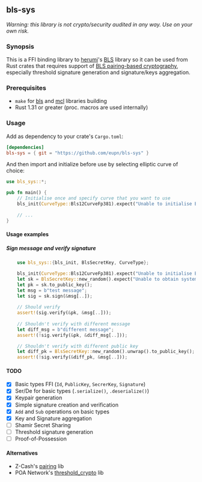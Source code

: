 ## bls-sys

_Warning: this library is not crypto/security audited in any way. Use on your own risk._

### Synopsis

This is a FFI binding library to [herumi](https://github.com/herumi)'s [BLS](https://github.com/herumi/bls) library so it can be used from Rust crates
that requires support of [BLS pairing-based cryptography](https://en.wikipedia.org/wiki/Boneh–Lynn–Shacham), especially threshold signature generation and
signature/keys aggregation.

### Prerequisites

* `make` for [bls](bls) and [mcl](mcl) libraries building
* Rust 1.31 or greater (proc. macros are used internally)

### Usage

Add as dependency to your crate's `Cargo.toml`:

```toml
[dependencies]
bls-sys = { git = "https://github.com/eupn/bls-sys" }
```

And then import and initialize before use by selecting elliptic curve of choice:

```rust
use bls_sys::*;

pub fn main() {
    // Initialise once and specify curve that you want to use
    bls_init(CurveType::Bls12CurveFp381).expect("Unable to initialise BLS lib");
    
    // ...
}

```

#### Usage examples

##### Sign message and verify signature

```rust
    use bls_sys::{bls_init, BlsSecretKey, CurveType};

    bls_init(CurveType::Bls12CurveFp381).expect("Unable to initialise BLS lib");
    let sk = BlsSecretKey::new_random().expect("Unable to obtain system randomness");
    let pk = sk.to_public_key();
    let msg = b"test message";
    let sig = sk.sign(&msg[..]);
    
    // Should verify
    assert!(sig.verify(&pk, &msg[..]));
    
    // Shouldn't verify with different message
    let diff_msg = b"different message";
    assert!(!sig.verify(&pk, &diff_msg[..]));

    // Shouldn't verify with different public key
    let diff_pk = BlsSecretKey::new_random().unwrap().to_public_key();
    assert!(!sig.verify(&diff_pk, &msg[..]));
```

#### TODO

- [x] Basic types FFI (`Id`, `PublicKey`, `SecrerKey`, `Signature`)
- [x] Ser/De for basic types (`.serialize()`, `.deserialize()`)
- [x] Keypair generation
- [x] Simple signature creation and verification
- [x] `Add` and `Sub` operations on basic types
- [x] Key and Signature aggregation
- [ ] Shamir Secret Sharing
- [ ] Threshold signature generation
- [ ] Proof-of-Possession

#### Alternatives

* Z-Cash's [pairing](https://github.com/zkcrypto/pairing) lib
* POA Network's [threshold_crypto](https://github.com/poanetwork/threshold_crypto) lib